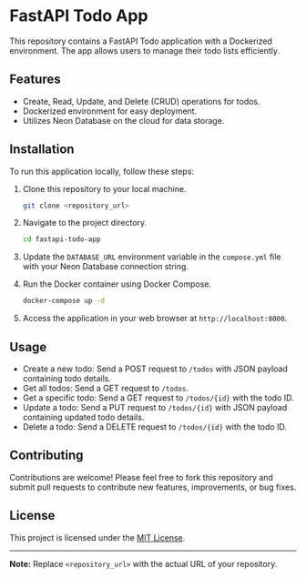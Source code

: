 # FastAPI Todo App

This repository contains a FastAPI Todo application with a Dockerized environment. The app allows users to manage their todo lists efficiently.

## Features

- Create, Read, Update, and Delete (CRUD) operations for todos.
- Dockerized environment for easy deployment.
- Utilizes Neon Database on the cloud for data storage.

## Installation

To run this application locally, follow these steps:


1. Clone this repository to your local machine.
   ```bash
   git clone <repository_url>
   ```

2. Navigate to the project directory.
   ```bash
   cd fastapi-todo-app
   ```

3. Update the `DATABASE_URL` environment variable in the `compose.yml` file with your Neon Database connection string.

4. Run the Docker container using Docker Compose.
   ```bash
   docker-compose up -d
   ```

5. Access the application in your web browser at `http://localhost:8000`.

## Usage

- Create a new todo: Send a POST request to `/todos` with JSON payload containing todo details.
- Get all todos: Send a GET request to `/todos`.
- Get a specific todo: Send a GET request to `/todos/{id}` with the todo ID.
- Update a todo: Send a PUT request to `/todos/{id}` with JSON payload containing updated todo details.
- Delete a todo: Send a DELETE request to `/todos/{id}` with the todo ID.

## Contributing

Contributions are welcome! Please feel free to fork this repository and submit pull requests to contribute new features, improvements, or bug fixes.

## License

This project is licensed under the [MIT License](LICENSE).

---

**Note:** Replace `<repository_url>` with the actual URL of your repository.
